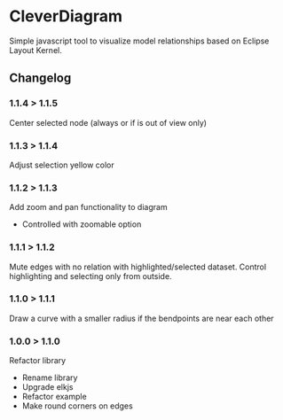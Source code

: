 # CleverDiagram

Simple javascript tool to visualize model relationships based on Eclipse Layout Kernel.

## Changelog

### 1.1.4 > 1.1.5

Center selected node (always or if is out of view only)

### 1.1.3 > 1.1.4

Adjust selection yellow color

### 1.1.2 > 1.1.3

Add zoom and pan functionality to diagram
* Controlled with zoomable option

### 1.1.1 > 1.1.2

Mute edges with no relation with highlighted/selected dataset.
Control highlighting and selecting only from outside.

### 1.1.0 > 1.1.1

Draw a curve with a smaller radius if the bendpoints are near each other

### 1.0.0 > 1.1.0

Refactor library
* Rename library
* Upgrade elkjs
* Refactor example
* Make round corners on edges

